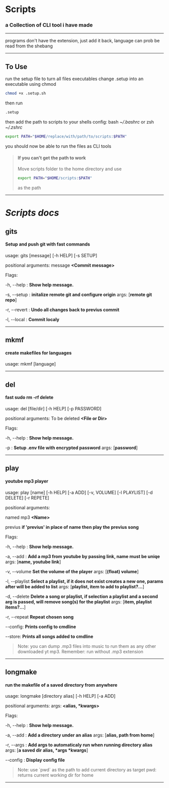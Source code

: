 # Scripts

### a Collection of CLI tool i have made

---

programs don't have the extension, just add it back, language can prob be read from the shebang 

---

## **To Use**

run the setup file to turn all files executables
change .setup into an executable using chmod
``` bash
chmod +x .setup.sh
```
then run
``` bash
.setup
```

then add the path to scripts to your shells config: bash *~/.bashrc* or zsh *~/.zshrc*
``` bash
export PATH="$HOME/replace/with/path/to/scripts:$PATH"
```
you should now be able to run the files as CLI tools

>#### If you can't get the path to work
> Move scripts folder to the home directory and use 
>``` bash
>export PATH="$HOME/scripts:$PATH"
>```
> as the path

---

# *Scripts docs*

## **gits**
#### Setup and push git with fast commands

usage: gits [message] [-h HELP] [-s SETUP]


positional arguments:
message **&lt;Commit message&gt;**


Flags:

-h, --help : **Show help message.**
 

-s, --setup : **initalize remote git and configure origin**
args: [**remote git repo**]

-r, --revert : **Undo all changes back to previus commit**

-l, --local : **Commit localy**

---

## **mkmf**
#### create makefiles for languages

usage: mkmf [language]

---

## **del**
#### fast sudo rm -rf delete

usage: del [file/dir] [-h HELP] [-p PASSWORD]


positional arguments:
To be deleted **&lt;File or Dir&gt;**


Flags:

-h, --help : **Show help message.**


-p : **Setup .env file with encrypted password**
args: [**password**]


---

## **play**
#### youtube mp3 player

usage: play [name] [-h HELP] [-a ADD] [-v, VOLUME] [-l PLAYLIST] [-d DELETE] [-r REPETE]


positional arguments:

named mp3 **&lt;Name&gt;**

previus **if 'previus' in place of name then play the previus song**

Flags:

-h, --help : **Show help message.**


-a, --add : **Add a mp3 from youtube by passing link, name must be uniqe**
args: [**name, youtube link**]


-v, --volume **Set the volume of the player**
args: [**(float) volume**]


-l, --playlist **Select a playlist, if it does not exist creates a new one, params after will be added to list**
args: [**playlist, item to add to playlist?...**]


-d, --delete **Delete a song or playlist, if selection a playlist and a second arg is passed, will remove song(s) for the playlist**
args: [**item, playlist items?...**]


-r, --repeat **Repeat chosen song**


--config: **Prints config to cmdline**

--store: **Prints all songs added to cmdline**


> Note: you can dump .mp3 files into music
> to run them as any other downloaded yt mp3.
> Remember: run without .mp3 extension

---

## **longmake**
#### run the makefile of a saved directory from anywhere 

usage: longmake [directory alias] [-h HELP] [-a ADD]


positional arguments:
args: **&lt;alias, &#42;kwargs&gt;**


Flags:

-h, --help : **Show help message.**

-a, --add : **Add a directory under an alias**
args: [**alias, path from home**]

-r, --args : **Add args to automaticaly run when running directory alias**
args: [**a saved dir alias, &#42;args &#42;kwargs**]

--config : **Display config file**

> Note: use &#x0060;pwd&#x0060; as the path to add current directory as target
> pwd: returns current working dir for home

---
